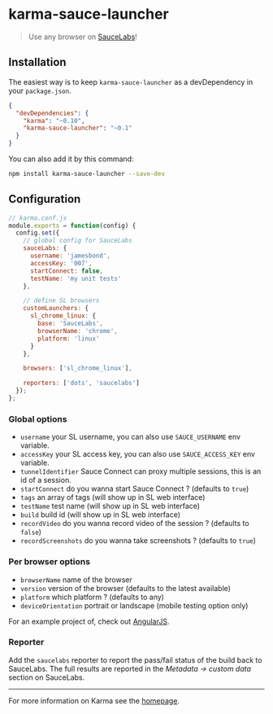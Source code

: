 # karma-sauce-launcher

> Use any browser on [SauceLabs](https://saucelabs.com/)!


## Installation

The easiest way is to keep `karma-sauce-launcher` as a devDependency in your `package.json`.
```json
{
  "devDependencies": {
    "karma": "~0.10",
    "karma-sauce-launcher": "~0.1"
  }
}
```

You can also add it by this command:
```bash
npm install karma-sauce-launcher --save-dev
```


## Configuration

```js
// karma.conf.js
module.exports = function(config) {
  config.set({
    // global config for SauceLabs
    sauceLabs: {
      username: 'jamesbond',
      accessKey: '007',
      startConnect: false,
      testName: 'my unit tests'
    },

    // define SL browsers
    customLaunchers: {
      sl_chrome_linux: {
        base: 'SauceLabs',
        browserName: 'chrome',
        platform: 'linux'
      }
    },

    browsers: ['sl_chrome_linux'],

    reporters: ['dots', 'saucelabs']
  });
};
```

### Global options
- `username` your SL username, you can also use `SAUCE_USERNAME` env variable.
- `accessKey` your SL access key, you can also use `SAUCE_ACCESS_KEY` env variable.
- `tunnelIdentifier` Sauce Connect can proxy multiple sessions, this is an id of a session.
- `startConnect` do you wanna start Sauce Connect ? (defaults to `true`)
- `tags` an array of tags (will show up in SL web interface)
- `testName` test name (will show up in SL web interface)
- `build` build id (will show up in SL web interface)
- `recordVideo` do you wanna record video of the session ? (defaults to `false`)
- `recordScreenshots` do you wanna take screenshots ? (defaults to `true`)


### Per browser options
- `browserName` name of the browser
- `version` version of the browser (defaults to the latest available)
- `platform` which platform ? (defaults to any)
- `deviceOrientation` portrait or landscape (mobile testing option only)

For an example project of, check out [AngularJS](https://github.com/angular/angular.js/blob/master/.travis.yml).

### Reporter

Add the `saucelabs` reporter to report the pass/fail status of the build back to SauceLabs. The full results
are reported in the *Metadata -> custom data* section on SauceLabs.


----

For more information on Karma see the [homepage](http://karma-runner.github.com).

